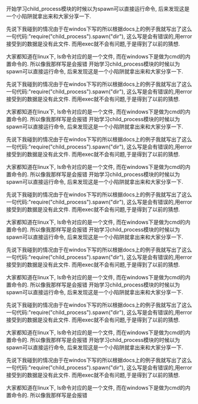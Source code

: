 开始学习child_process模块的时候以为spawn可以直接运行命令, 后来发现这是一个小陷阱就拿出来和大家分享一下.

先说下我碰到的情况由于在windos下写的所以根据docs上的例子我就写出了这么一句代码:"require("child_process").spawn("dir"), 这么写是会有错误的,用error接受到的数据是没有此文件. 而用exec就不会有问题,于是得到了以前的猜想.

大家都知道在linux下, ls命令对应的是一个文件, 而在windows下是做为cmd的内置命令的. 所以像我那样写是会报错
开始学习child_process模块的时候以为spawn可以直接运行命令, 后来发现这是一个小陷阱就拿出来和大家分享一下.

先说下我碰到的情况由于在windos下写的所以根据docs上的例子我就写出了这么一句代码:"require("child_process").spawn("dir"), 这么写是会有错误的,用error接受到的数据是没有此文件. 而用exec就不会有问题,于是得到了以前的猜想.

大家都知道在linux下, ls命令对应的是一个文件, 而在windows下是做为cmd的内置命令的. 所以像我那样写是会报错
开始学习child_process模块的时候以为spawn可以直接运行命令, 后来发现这是一个小陷阱就拿出来和大家分享一下.

先说下我碰到的情况由于在windos下写的所以根据docs上的例子我就写出了这么一句代码:"require("child_process").spawn("dir"), 这么写是会有错误的,用error接受到的数据是没有此文件. 而用exec就不会有问题,于是得到了以前的猜想.

大家都知道在linux下, ls命令对应的是一个文件, 而在windows下是做为cmd的内置命令的. 所以像我那样写是会报错
开始学习child_process模块的时候以为spawn可以直接运行命令, 后来发现这是一个小陷阱就拿出来和大家分享一下.

先说下我碰到的情况由于在windos下写的所以根据docs上的例子我就写出了这么一句代码:"require("child_process").spawn("dir"), 这么写是会有错误的,用error接受到的数据是没有此文件. 而用exec就不会有问题,于是得到了以前的猜想.

大家都知道在linux下, ls命令对应的是一个文件, 而在windows下是做为cmd的内置命令的. 所以像我那样写是会报错
开始学习child_process模块的时候以为spawn可以直接运行命令, 后来发现这是一个小陷阱就拿出来和大家分享一下.

先说下我碰到的情况由于在windos下写的所以根据docs上的例子我就写出了这么一句代码:"require("child_process").spawn("dir"), 这么写是会有错误的,用error接受到的数据是没有此文件. 而用exec就不会有问题,于是得到了以前的猜想.

大家都知道在linux下, ls命令对应的是一个文件, 而在windows下是做为cmd的内置命令的. 所以像我那样写是会报错
开始学习child_process模块的时候以为spawn可以直接运行命令, 后来发现这是一个小陷阱就拿出来和大家分享一下.

先说下我碰到的情况由于在windos下写的所以根据docs上的例子我就写出了这么一句代码:"require("child_process").spawn("dir"), 这么写是会有错误的,用error接受到的数据是没有此文件. 而用exec就不会有问题,于是得到了以前的猜想.

大家都知道在linux下, ls命令对应的是一个文件, 而在windows下是做为cmd的内置命令的. 所以像我那样写是会报错
开始学习child_process模块的时候以为spawn可以直接运行命令, 后来发现这是一个小陷阱就拿出来和大家分享一下.

先说下我碰到的情况由于在windos下写的所以根据docs上的例子我就写出了这么一句代码:"require("child_process").spawn("dir"), 这么写是会有错误的,用error接受到的数据是没有此文件. 而用exec就不会有问题,于是得到了以前的猜想.

大家都知道在linux下, ls命令对应的是一个文件, 而在windows下是做为cmd的内置命令的. 所以像我那样写是会报错
